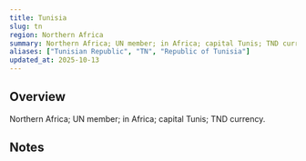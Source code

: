```yaml
---
title: Tunisia
slug: tn
region: Northern Africa
summary: Northern Africa; UN member; in Africa; capital Tunis; TND currency.
aliases: ["Tunisian Republic", "TN", "Republic of Tunisia"]
updated_at: 2025-10-13
---
```


## Overview

Northern Africa; UN member; in Africa; capital Tunis; TND currency.

## Notes

<!-- Add your first note below -->
